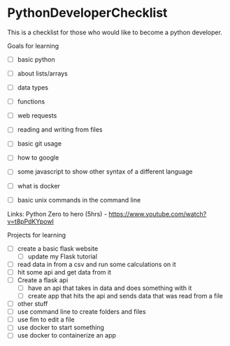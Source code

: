 # PythonDeveloperChecklist
This is a checklist for those who would like to become a python developer.


Goals for learning
- [ ] basic python
- [ ] about lists/arrays
- [ ] data types
- [ ] functions
- [ ] web requests
- [ ] reading and writing from files
- [ ] basic git usage
- [ ] how to google
- [ ] some javascript to show other syntax of a different language
- [ ] what is docker
- [ ] basic unix commands in the command line


Links:
Python Zero to hero (5hrs) - https://www.youtube.com/watch?v=t8pPdKYpowI


Projects for learning
- [ ] create a basic flask website
    - [ ] update my Flask tutorial
- [ ] read data in from a csv and run some calculations on it
- [ ] hit some api and get data from it
- [ ] Create a flask api
    - [ ] have an api that takes in data and does something with it
    - [ ] create app that hits the api and sends data that was read from a file
- [ ] other stuff
- [ ] use command line to create folders and files
- [ ] use fim to edit a file
- [ ] use docker to start something
- [ ] use docker to containerize an app
